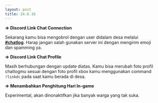 ```yaml
---
layout: post
title: 24.6.16
---
```

**=> Discord Link Chat Connection**

Sekarang kamu bisa mengobrol dengan user didalam desa melalui **[#chatlog](https://discord.com/channels/800252991071715368/1251512093581115402)**. Harap jangan salah gunakan server ini dengan mengirim emoji dan spamming ya.

**=> Discord Link Chat Profile**

Masih berhubungan dengan update diatas. Kamu bisa merubah foto profil chatlogmu sesuai dengan foto profil xbox kamu menggunakan command `!linkdc` pada saat kamu berada di desa.

**=> Menambahkan Penghitung Hari In-game**

Experimental, akan dinonaktifkan jika banyak warga yang tak suka.
